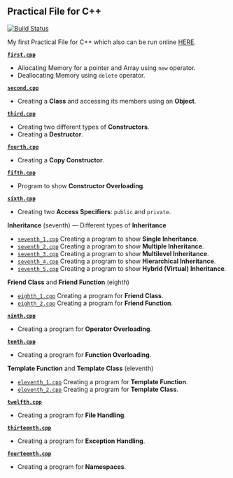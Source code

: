 Practical File for C++
---

[![Build Status](https://travis-ci.org/crazyuploader/CollegeStuff.svg?branch=master)](https://travis-ci.org/crazyuploader/CollegeStuff)

My first Practical File for C++ which also can be run online [HERE](https://practicalcpp.jugalkishore.repl.run/).

<b>[`first.cpp`](/programs/cpp/first.cpp)</b>
* Allocating Memory for a pointer and Array using `new` operator.
* Deallocating Memory using `delete` operator.

<b>[`second.cpp`](/programs/cpp/second.cpp)</b>
* Creating a **Class** and accessing its members using an **Object**.

<b>[`third.cpp`](/programs/cpp/third.cpp)</b>
* Creating two different types of **Constructors**.
* Creating a **Destructor**.

<b>[`fourth.cpp`](/programs/cpp/fourth.cpp)</b>
* Creating a **Copy Constructor**.

<b>[`fifth.cpp`](/programs/cpp/fifth.cpp)</b>
* Program to show **Constructor Overloading**.

<b>[`sixth.cpp`](/programs/cpp/sixth.cpp)</b>
* Creating two **Access Specifiers**: `public` and `private`.

<b>Inheritance</b> (seventh) — Different types of **Inheritance**
* [`seventh_1.cpp`](/programs/cpp/seventh_1.cpp) Creating a program to show **Single Inheritance**.
* [`seventh_2.cpp`](/programs/cpp/seventh_2.cpp) Creating a program to show **Multiple Inheritance**.
* [`seventh_3.cpp`](/programs/cpp/seventh_3.cpp) Creating a program to show **Multilevel Inheritance**.
* [`seventh_4.cpp`](/programs/cpp/seventh_4.cpp) Creating a program to show **Hierarchical Inheritance**.
* [`seventh_5.cpp`](/programs/cpp/seventh_5.cpp) Creating a program to show **Hybrid (Virtual) Inheritance**.

<b>Friend Class</b> and <b>Friend Function</b> (eighth)
* [`eighth_1.cpp`](/programs/cpp/eighth_1.cpp) Creating a program for **Friend Class**.
* [`eighth_2.cpp`](/programs/cpp/eighth_2.cpp) Creating a program for **Friend Function**.

<b>[`ninth.cpp`](/programs/cpp/ninth.cpp)</b>
* Creating a program for **Operator Overloading**.

<b>[`tenth.cpp`](/programs/cpp/tenth.cpp)</b>
* Creating a program for **Function Overloading**.

<b>Template Function</b> and <b>Template Class</b> (eleventh)
* [`eleventh_1.cpp`](/programs/cpp/eleventh_1.cpp) Creating a program for **Template Function**.
* [`eleventh_2.cpp`](/programs/cpp/eleventh_2.cpp) Creating a program for **Template Class**.

<b>[`twelfth.cpp`](/programs/cpp/twelfth.cpp)</b>
* Creating a program for **File Handling**.

<b>[`thirteenth.cpp`](/programs/cpp/thirteenth.cpp)</b>
* Creating a program for **Exception Handling**.

<b>[`fourteenth.cpp`](/programs/cpp/fourteenth.cpp)</b>
* Creating a program for **Namespaces**.